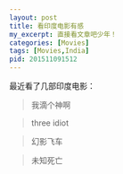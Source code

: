 ```yaml
---
layout: post
title: 看印度电影有感
my_excerpt: 直接看文章吧少年！
categories: [Movies]
tags: [Movies,India]
pid: 201511091512
---
```


最近看了几部印度电影：

> 我滴个神啊

> three idiot

> 幻影飞车

> 未知死亡

